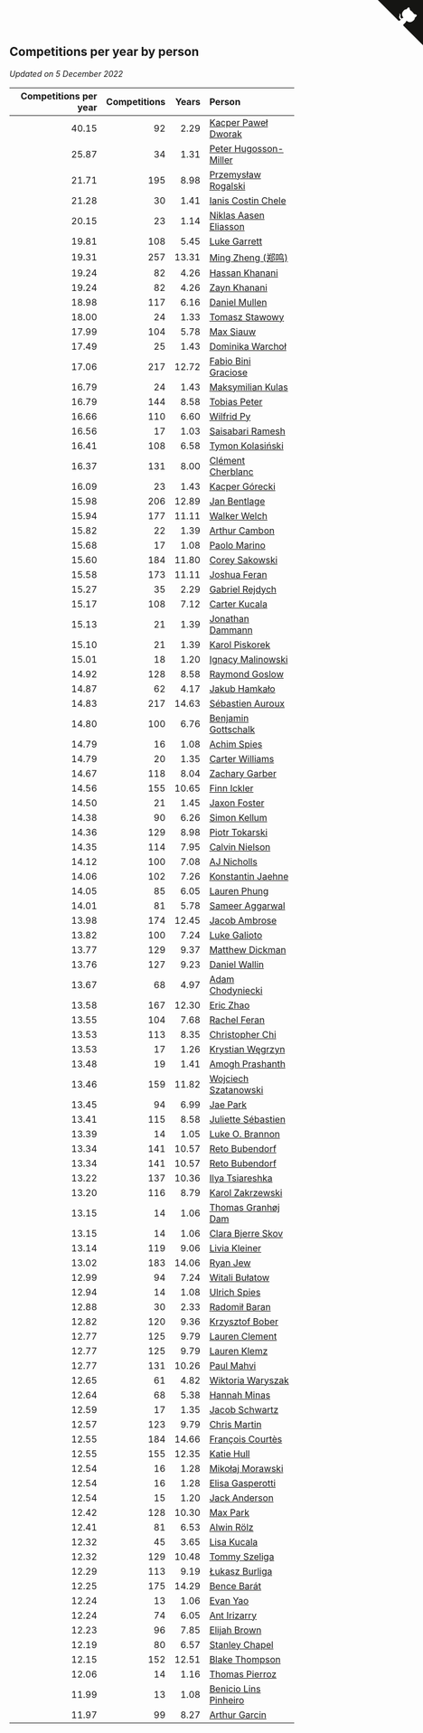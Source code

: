 ## Competitions per year by person

*Updated on  5 December 2022*

| Competitions per year | Competitions | Years | Person |
| ---: | ---: | ---: | :--- |
| 40.15 | 92 | 2.29 | [Kacper Paweł Dworak](https://www.worldcubeassociation.org/persons/2020DWOR01) |
| 25.87 | 34 | 1.31 | [Peter Hugosson-Miller](https://www.worldcubeassociation.org/persons/2021HUGO01) |
| 21.71 | 195 | 8.98 | [Przemysław Rogalski](https://www.worldcubeassociation.org/persons/2013ROGA02) |
| 21.28 | 30 | 1.41 | [Ianis Costin Chele](https://www.worldcubeassociation.org/persons/2021CHEL01) |
| 20.15 | 23 | 1.14 | [Niklas Aasen Eliasson](https://www.worldcubeassociation.org/persons/2021ELIA01) |
| 19.81 | 108 | 5.45 | [Luke Garrett](https://www.worldcubeassociation.org/persons/2017GARR05) |
| 19.31 | 257 | 13.31 | [Ming Zheng (郑鸣)](https://www.worldcubeassociation.org/persons/2009ZHEN11) |
| 19.24 | 82 | 4.26 | [Hassan Khanani](https://www.worldcubeassociation.org/persons/2018KHAN26) |
| 19.24 | 82 | 4.26 | [Zayn Khanani](https://www.worldcubeassociation.org/persons/2018KHAN28) |
| 18.98 | 117 | 6.16 | [Daniel Mullen](https://www.worldcubeassociation.org/persons/2016MULL04) |
| 18.00 | 24 | 1.33 | [Tomasz Stawowy](https://www.worldcubeassociation.org/persons/2021STAW01) |
| 17.99 | 104 | 5.78 | [Max Siauw](https://www.worldcubeassociation.org/persons/2017SIAU02) |
| 17.49 | 25 | 1.43 | [Dominika Warchoł](https://www.worldcubeassociation.org/persons/2021WARC01) |
| 17.06 | 217 | 12.72 | [Fabio Bini Graciose](https://www.worldcubeassociation.org/persons/2010GRAC02) |
| 16.79 | 24 | 1.43 | [Maksymilian Kulas](https://www.worldcubeassociation.org/persons/2021KULA02) |
| 16.79 | 144 | 8.58 | [Tobias Peter](https://www.worldcubeassociation.org/persons/2014PETE03) |
| 16.66 | 110 | 6.60 | [Wilfrid Py](https://www.worldcubeassociation.org/persons/2016PYWI01) |
| 16.56 | 17 | 1.03 | [Saisabari Ramesh](https://www.worldcubeassociation.org/persons/2021RAME01) |
| 16.41 | 108 | 6.58 | [Tymon Kolasiński](https://www.worldcubeassociation.org/persons/2016KOLA02) |
| 16.37 | 131 | 8.00 | [Clément Cherblanc](https://www.worldcubeassociation.org/persons/2014CHER05) |
| 16.09 | 23 | 1.43 | [Kacper Górecki](https://www.worldcubeassociation.org/persons/2021GORE01) |
| 15.98 | 206 | 12.89 | [Jan Bentlage](https://www.worldcubeassociation.org/persons/2010BENT01) |
| 15.94 | 177 | 11.11 | [Walker Welch](https://www.worldcubeassociation.org/persons/2011WELC01) |
| 15.82 | 22 | 1.39 | [Arthur Cambon](https://www.worldcubeassociation.org/persons/2021CAMB01) |
| 15.68 | 17 | 1.08 | [Paolo Marino](https://www.worldcubeassociation.org/persons/2021MARI04) |
| 15.60 | 184 | 11.80 | [Corey Sakowski](https://www.worldcubeassociation.org/persons/2011SAKO01) |
| 15.58 | 173 | 11.11 | [Joshua Feran](https://www.worldcubeassociation.org/persons/2011FERA01) |
| 15.27 | 35 | 2.29 | [Gabriel Rejdych](https://www.worldcubeassociation.org/persons/2020REJD01) |
| 15.17 | 108 | 7.12 | [Carter Kucala](https://www.worldcubeassociation.org/persons/2015KUCA01) |
| 15.13 | 21 | 1.39 | [Jonathan Dammann](https://www.worldcubeassociation.org/persons/2021DAMM01) |
| 15.10 | 21 | 1.39 | [Karol Piskorek](https://www.worldcubeassociation.org/persons/2021PISK01) |
| 15.01 | 18 | 1.20 | [Ignacy Malinowski](https://www.worldcubeassociation.org/persons/2021MALI02) |
| 14.92 | 128 | 8.58 | [Raymond Goslow](https://www.worldcubeassociation.org/persons/2014GOSL01) |
| 14.87 | 62 | 4.17 | [Jakub Hamkało](https://www.worldcubeassociation.org/persons/2018HAMK01) |
| 14.83 | 217 | 14.63 | [Sébastien Auroux](https://www.worldcubeassociation.org/persons/2008AURO01) |
| 14.80 | 100 | 6.76 | [Benjamin Gottschalk](https://www.worldcubeassociation.org/persons/2016GOTT01) |
| 14.79 | 16 | 1.08 | [Achim Spies](https://www.worldcubeassociation.org/persons/2021SPIE01) |
| 14.79 | 20 | 1.35 | [Carter Williams](https://www.worldcubeassociation.org/persons/2021WILL06) |
| 14.67 | 118 | 8.04 | [Zachary Garber](https://www.worldcubeassociation.org/persons/2014GARB01) |
| 14.56 | 155 | 10.65 | [Finn Ickler](https://www.worldcubeassociation.org/persons/2012ICKL01) |
| 14.50 | 21 | 1.45 | [Jaxon Foster](https://www.worldcubeassociation.org/persons/2021FOST01) |
| 14.38 | 90 | 6.26 | [Simon Kellum](https://www.worldcubeassociation.org/persons/2016KELL12) |
| 14.36 | 129 | 8.98 | [Piotr Tokarski](https://www.worldcubeassociation.org/persons/2013TOKA01) |
| 14.35 | 114 | 7.95 | [Calvin Nielson](https://www.worldcubeassociation.org/persons/2014NIEL03) |
| 14.12 | 100 | 7.08 | [AJ Nicholls](https://www.worldcubeassociation.org/persons/2015NICH04) |
| 14.06 | 102 | 7.26 | [Konstantin Jaehne](https://www.worldcubeassociation.org/persons/2015JAEH01) |
| 14.05 | 85 | 6.05 | [Lauren Phung](https://www.worldcubeassociation.org/persons/2016PHUN02) |
| 14.01 | 81 | 5.78 | [Sameer Aggarwal](https://www.worldcubeassociation.org/persons/2017AGGA01) |
| 13.98 | 174 | 12.45 | [Jacob Ambrose](https://www.worldcubeassociation.org/persons/2010AMBR01) |
| 13.82 | 100 | 7.24 | [Luke Galioto](https://www.worldcubeassociation.org/persons/2015GALI02) |
| 13.77 | 129 | 9.37 | [Matthew Dickman](https://www.worldcubeassociation.org/persons/2013DICK01) |
| 13.76 | 127 | 9.23 | [Daniel Wallin](https://www.worldcubeassociation.org/persons/2013WALL03) |
| 13.67 | 68 | 4.97 | [Adam Chodyniecki](https://www.worldcubeassociation.org/persons/2017CHOD02) |
| 13.58 | 167 | 12.30 | [Eric Zhao](https://www.worldcubeassociation.org/persons/2010ZHAO19) |
| 13.55 | 104 | 7.68 | [Rachel Feran](https://www.worldcubeassociation.org/persons/2015FERA01) |
| 13.53 | 113 | 8.35 | [Christopher Chi](https://www.worldcubeassociation.org/persons/2014CHIC01) |
| 13.53 | 17 | 1.26 | [Krystian Węgrzyn](https://www.worldcubeassociation.org/persons/2021WEGR01) |
| 13.48 | 19 | 1.41 | [Amogh Prashanth](https://www.worldcubeassociation.org/persons/2021PRAS01) |
| 13.46 | 159 | 11.82 | [Wojciech Szatanowski](https://www.worldcubeassociation.org/persons/2011SZAT01) |
| 13.45 | 94 | 6.99 | [Jae Park](https://www.worldcubeassociation.org/persons/2015PARK24) |
| 13.41 | 115 | 8.58 | [Juliette Sébastien](https://www.worldcubeassociation.org/persons/2014SEBA01) |
| 13.39 | 14 | 1.05 | [Luke O. Brannon](https://www.worldcubeassociation.org/persons/2021BRAN02) |
| 13.34 | 141 | 10.57 | [Reto Bubendorf](https://www.worldcubeassociation.org/persons/2012BUBE01) |
| 13.34 | 141 | 10.57 | [Reto Bubendorf](https://www.worldcubeassociation.org/persons/2012BUBE01) |
| 13.22 | 137 | 10.36 | [Ilya Tsiareshka](https://www.worldcubeassociation.org/persons/2012TERE01) |
| 13.20 | 116 | 8.79 | [Karol Zakrzewski](https://www.worldcubeassociation.org/persons/2014ZAKR01) |
| 13.15 | 14 | 1.06 | [Thomas Granhøj Dam](https://www.worldcubeassociation.org/persons/2021DAMT01) |
| 13.15 | 14 | 1.06 | [Clara Bjerre Skov](https://www.worldcubeassociation.org/persons/2021SKOV01) |
| 13.14 | 119 | 9.06 | [Livia Kleiner](https://www.worldcubeassociation.org/persons/2013KLEI03) |
| 13.02 | 183 | 14.06 | [Ryan Jew](https://www.worldcubeassociation.org/persons/2008JEWR01) |
| 12.99 | 94 | 7.24 | [Witali Bułatow](https://www.worldcubeassociation.org/persons/2015BUAT01) |
| 12.94 | 14 | 1.08 | [Ulrich Spies](https://www.worldcubeassociation.org/persons/2021SPIE02) |
| 12.88 | 30 | 2.33 | [Radomił Baran](https://www.worldcubeassociation.org/persons/2020BARA02) |
| 12.82 | 120 | 9.36 | [Krzysztof Bober](https://www.worldcubeassociation.org/persons/2013BOBE01) |
| 12.77 | 125 | 9.79 | [Lauren Clement](https://www.worldcubeassociation.org/persons/2013KLEM01) |
| 12.77 | 125 | 9.79 | [Lauren Klemz](https://www.worldcubeassociation.org/persons/2013KLEM01) |
| 12.77 | 131 | 10.26 | [Paul Mahvi](https://www.worldcubeassociation.org/persons/2012MAHV01) |
| 12.65 | 61 | 4.82 | [Wiktoria Waryszak](https://www.worldcubeassociation.org/persons/2018WARY01) |
| 12.64 | 68 | 5.38 | [Hannah Minas](https://www.worldcubeassociation.org/persons/2017MINA04) |
| 12.59 | 17 | 1.35 | [Jacob Schwartz](https://www.worldcubeassociation.org/persons/2021SCHW01) |
| 12.57 | 123 | 9.79 | [Chris Martin](https://www.worldcubeassociation.org/persons/2013MART03) |
| 12.55 | 184 | 14.66 | [François Courtès](https://www.worldcubeassociation.org/persons/2008COUR01) |
| 12.55 | 155 | 12.35 | [Katie Hull](https://www.worldcubeassociation.org/persons/2010HULL01) |
| 12.54 | 16 | 1.28 | [Mikołaj Morawski](https://www.worldcubeassociation.org/persons/2021MORA01) |
| 12.54 | 16 | 1.28 | [Elisa Gasperotti](https://www.worldcubeassociation.org/persons/2021GASP01) |
| 12.54 | 15 | 1.20 | [Jack Anderson](https://www.worldcubeassociation.org/persons/2021ANDE05) |
| 12.42 | 128 | 10.30 | [Max Park](https://www.worldcubeassociation.org/persons/2012PARK03) |
| 12.41 | 81 | 6.53 | [Alwin Rölz](https://www.worldcubeassociation.org/persons/2016ROLZ01) |
| 12.32 | 45 | 3.65 | [Lisa Kucala](https://www.worldcubeassociation.org/persons/2019KUCA01) |
| 12.32 | 129 | 10.48 | [Tommy Szeliga](https://www.worldcubeassociation.org/persons/2012SZEL01) |
| 12.29 | 113 | 9.19 | [Łukasz Burliga](https://www.worldcubeassociation.org/persons/2013BURL01) |
| 12.25 | 175 | 14.29 | [Bence Barát](https://www.worldcubeassociation.org/persons/2008BARA01) |
| 12.24 | 13 | 1.06 | [Evan Yao](https://www.worldcubeassociation.org/persons/2021YAOE02) |
| 12.24 | 74 | 6.05 | [Ant Irizarry](https://www.worldcubeassociation.org/persons/2016IRIZ02) |
| 12.23 | 96 | 7.85 | [Elijah Brown](https://www.worldcubeassociation.org/persons/2015BROW03) |
| 12.19 | 80 | 6.57 | [Stanley Chapel](https://www.worldcubeassociation.org/persons/2016CHAP04) |
| 12.15 | 152 | 12.51 | [Blake Thompson](https://www.worldcubeassociation.org/persons/2010THOM03) |
| 12.06 | 14 | 1.16 | [Thomas Pierroz](https://www.worldcubeassociation.org/persons/2021PIER01) |
| 11.99 | 13 | 1.08 | [Benicio Lins Pinheiro](https://www.worldcubeassociation.org/persons/2021PINH01) |
| 11.97 | 99 | 8.27 | [Arthur Garcin](https://www.worldcubeassociation.org/persons/2014GARC27) |


<a href="https://github.com/jonatanklosko/wca_statistics" class="github-corner" aria-label="View source on Github"><svg width="80" height="80" viewBox="0 0 250 250" style="fill:#151513; color:#fff; position: absolute; top: 0; border: 0; right: 0;" aria-hidden="true"><path d="M0,0 L115,115 L130,115 L142,142 L250,250 L250,0 Z"></path><path d="M128.3,109.0 C113.8,99.7 119.0,89.6 119.0,89.6 C122.0,82.7 120.5,78.6 120.5,78.6 C119.2,72.0 123.4,76.3 123.4,76.3 C127.3,80.9 125.5,87.3 125.5,87.3 C122.9,97.6 130.6,101.9 134.4,103.2" fill="currentColor" style="transform-origin: 130px 106px;" class="octo-arm"></path><path d="M115.0,115.0 C114.9,115.1 118.7,116.5 119.8,115.4 L133.7,101.6 C136.9,99.2 139.9,98.4 142.2,98.6 C133.8,88.0 127.5,74.4 143.8,58.0 C148.5,53.4 154.0,51.2 159.7,51.0 C160.3,49.4 163.2,43.6 171.4,40.1 C171.4,40.1 176.1,42.5 178.8,56.2 C183.1,58.6 187.2,61.8 190.9,65.4 C194.5,69.0 197.7,73.2 200.1,77.6 C213.8,80.2 216.3,84.9 216.3,84.9 C212.7,93.1 206.9,96.0 205.4,96.6 C205.1,102.4 203.0,107.8 198.3,112.5 C181.9,128.9 168.3,122.5 157.7,114.1 C157.9,116.9 156.7,120.9 152.7,124.9 L141.0,136.5 C139.8,137.7 141.6,141.9 141.8,141.8 Z" fill="currentColor" class="octo-body"></path></svg></a><style>.github-corner:hover .octo-arm{animation:octocat-wave 560ms ease-in-out}@keyframes octocat-wave{0%,100%{transform:rotate(0)}20%,60%{transform:rotate(-25deg)}40%,80%{transform:rotate(10deg)}}@media (max-width:500px){.github-corner:hover .octo-arm{animation:none}.github-corner .octo-arm{animation:octocat-wave 560ms ease-in-out}}</style>
